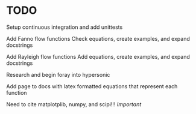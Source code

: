 # TODO

Setup continuous integration and add unittests

Add Fanno flow functions
    Check equations, create examples, and expand docstrings

Add Rayleigh flow functions
    Add equations, create examples, and expand docstrings

Research and begin foray into hypersonic

Add page to docs with latex formatted equations that represent each function

Need to cite matplotplib, numpy, and scipi!!!
    *Important*